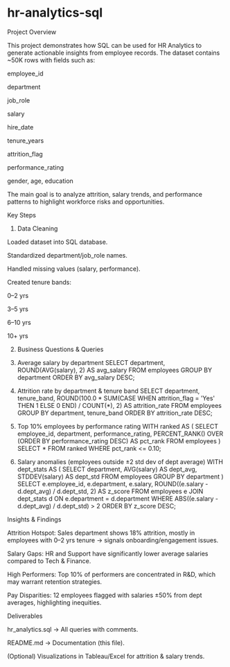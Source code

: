 # hr-analytics-sql
 Project Overview

This project demonstrates how SQL can be used for HR Analytics to generate actionable insights from employee records.
The dataset contains ~50K rows with fields such as:

employee_id

department

job_role

salary

hire_date

tenure_years

attrition_flag

performance_rating

gender, age, education

The main goal is to analyze attrition, salary trends, and performance patterns to highlight workforce risks and opportunities.

 Key Steps
1. Data Cleaning

Loaded dataset into SQL database.

Standardized department/job_role names.

Handled missing values (salary, performance).

Created tenure bands:

0–2 yrs

3–5 yrs

6–10 yrs

10+ yrs

2. Business Questions & Queries
 1. Average salary by department
SELECT department, ROUND(AVG(salary), 2) AS avg_salary
FROM employees
GROUP BY department
ORDER BY avg_salary DESC;

 2. Attrition rate by department & tenure band
SELECT department, 
       tenure_band,
       ROUND(100.0 * SUM(CASE WHEN attrition_flag = 'Yes' THEN 1 ELSE 0 END) / COUNT(*), 2) AS attrition_rate
FROM employees
GROUP BY department, tenure_band
ORDER BY attrition_rate DESC;

 3. Top 10% employees by performance rating
WITH ranked AS (
    SELECT employee_id, department, performance_rating,
           PERCENT_RANK() OVER (ORDER BY performance_rating DESC) AS pct_rank
    FROM employees
)
SELECT * FROM ranked
WHERE pct_rank <= 0.10;

 4. Salary anomalies (employees outside ±2 std dev of dept average)
WITH dept_stats AS (
    SELECT department,
           AVG(salary) AS dept_avg,
           STDDEV(salary) AS dept_std
    FROM employees
    GROUP BY department
)
SELECT e.employee_id, e.department, e.salary,
       ROUND((e.salary - d.dept_avg) / d.dept_std, 2) AS z_score
FROM employees e
JOIN dept_stats d ON e.department = d.department
WHERE ABS((e.salary - d.dept_avg) / d.dept_std) > 2
ORDER BY z_score DESC;

Insights & Findings

Attrition Hotspot: Sales department shows 18% attrition, mostly in employees with 0–2 yrs tenure → signals onboarding/engagement issues.

Salary Gaps: HR and Support have significantly lower average salaries compared to Tech & Finance.

High Performers: Top 10% of performers are concentrated in R&D, which may warrant retention strategies.

Pay Disparities: 12 employees flagged with salaries ±50% from dept averages, highlighting inequities.

Deliverables

hr_analytics.sql → All queries with comments.

README.md → Documentation (this file).

(Optional) Visualizations in Tableau/Excel for attrition & salary trends.

